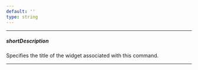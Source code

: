 ```yaml
---
default: ''
type: string
---
```

---
##### shortDescription
Specifies the title of the widget associated with this command.

---
